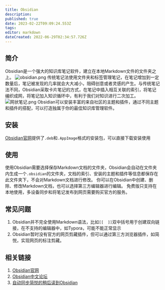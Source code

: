 ```yaml
---
title: Obsidian
description: 
published: true
date: 2023-02-22T09:09:24.553Z
tags: 
editor: markdown
dateCreated: 2022-06-29T02:34:57.726Z
---
```


## 简介
Obsidian是一个强大的知识库笔记软件，建立在本地Markdown文件的文件夹之上。
![obsidian.png](/软件/笔记/obsidian/obsidian.png)
传统笔记法使用文件夹和标签管理笔记，在笔记增加到一定数量后，笔记被发现的几率就会大大减小，阻碍创意或者灵感的产生。与传统笔记法不同，Obsidian采取卡片笔记的方式，在笔记中插入相互关联的索引，将笔记编织成网，将笔记加入知识循环中，有利于我们对知识进行二次加工。
![网状笔记.png](/软件/笔记/obsidian/网状笔记.png)
Obsidian可以安装丰富的来自社区的主题和插件，通过不同主题和插件的搭配，可以打造独属于你的最佳知识库管理软件。

## 安装
[Obsidian官网](https://obsidian.md/)提供了`.deb`和`.AppImage`格式的安装包，可以直接下载安装使用

## 使用
使用Obsidian需要选择保存Markdown文档的文件夹，Obsidian会自动在文件夹内生成一个`.obsidian`的文件夹，文档的索引、安装的主题和插件等信息都保存在此文件夹下，不会对Markdown文档进行修改。
你可以在Obsidian中创建、删除、修改Markdown文档，也可以选择第三方编辑器进行编辑。
免费版只支持在本地使用，多设备同步和将笔记发布到网页需要购买官方的服务。

## 常见问题
1. Obsidian并不完全使用Markdown语法，比如`[[  ]]`双中括号用于创建双向链接，在不支持的编辑器中，如Typora，可能不能正常显示
2. Obsidian暂时没有官方的网页剪藏插件，但可以通过第三方浏览器插件，如简悦，实现网页的标注剪藏。

## 相关链接
1. [Obsidian官网](https://obsidian.md/)
2. [Obsidian中文论坛](https://forum-zh.obsidian.md/)
3. [自动同步简悦的稍后读到Obsidian](https://zhuanlan.zhihu.com/p/521932257)
